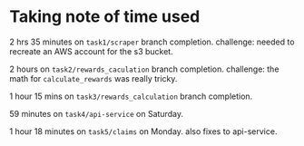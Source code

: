 # Taking note of time used

2 hrs 35 minutes on `task1/scraper` branch completion.
challenge: needed to recreate an AWS account for the s3 bucket. 

2 hours on `task2/rewards_caculation` branch completion.
challenge: the math for `calculate_rewards` was really tricky.

1 hour 15 mins on `task3/rewards_calculation` branch completion.

59 minutes on `task4/api-service` on Saturday.

1 hour 18 minutes on `task5/claims` on Monday.
also fixes to api-service.

